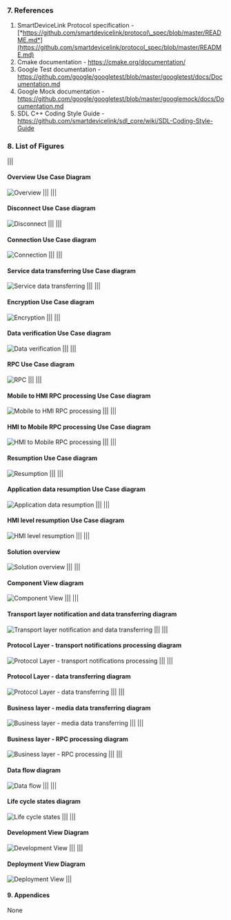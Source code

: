 ### 7.  References

1. SmartDeviceLink Protocol specification - [*https://github.com/smartdevicelink/protocol\_spec/blob/master/README.md*](https://github.com/smartdevicelink/protocol_spec/blob/master/README.md)
2. Cmake documentation - <https://cmake.org/documentation/>
3. Google Test documentation - <https://github.com/google/googletest/blob/master/googletest/docs/Documentation.md>
4. Google Mock documentation - <https://github.com/google/googletest/blob/master/googlemock/docs/Documentation.md>
5. SDL C++ Coding Style Guide - <https://github.com/smartdevicelink/sdl_core/wiki/SDL-Coding-Style-Guide> 

### 8.  List of Figures

|||
#### Overview Use Case Diagram
![Overview](../use-case-view/assets/image2.png)
|||
|||
#### Disconnect Use Case diagram
![Disconnect](../use-case-view/assets/image3.png)
|||
|||
#### Connection Use Case diagram
![Connection](../use-case-view/assets/image4.png)
|||
|||
#### Service data transferring Use Case diagram
![Service data transferring](../use-case-view/assets/image5.png)
|||
|||
#### Encryption Use Case diagram
![Encryption](../use-case-view/assets/image6.png)
|||
|||
#### Data verification Use Case diagram
![Data verification](../use-case-view/assets/image7.png)
|||
|||
#### RPC Use Case diagram
![RPC](../use-case-view/assets/image8.png)
|||
|||
#### Mobile to HMI RPC processing Use Case diagram
![Mobile to HMI RPC processing](../use-case-view/assets/image9.png)
|||
|||
#### HMI to Mobile RPC processing Use Case diagram
![HMI to Mobile RPC processing](../use-case-view/assets/image10.png)
|||
|||
#### Resumption Use Case diagram
![Resumption](../use-case-view/assets/image11.png)
|||
|||
#### Application data resumption Use Case diagram
![Application data resumption](../use-case-view/assets/image12.png)
|||
|||
#### HMI level resumption Use Case diagram
![HMI level resumption](../use-case-view/assets/image13.png)
|||
|||
#### Solution overview
![Solution overview](../use-case-view/assets/image14.png)
|||
|||
#### Component View diagram
![Component View](../components-view/assets/image15.png)
|||
|||
#### Transport layer notification and data transferring diagram 
![Transport layer notification and data transferring](../component-interaction-view/assets/image16.png)
|||
|||
#### Protocol Layer - transport notifications processing diagram
![Protocol Layer - transport notifications processing](../component-interaction-view/assets/image17.png)
|||
|||
#### Protocol Layer - data transferring diagram
![Protocol Layer - data transferring](../component-interaction-view/assets/image18.png)
|||
|||
#### Business layer - media data transferring diagram
![Business layer - media data transferring](../component-interaction-view/assets/image19.png)
|||
|||
#### Business layer - RPC processing diagram
![Business layer - RPC processing](../component-interaction-view/assets/image20.png)
|||
|||
#### Data flow diagram
![Data flow](../data-view/assets/image21.png)
|||
|||
#### Life cycle states diagram
![Life cycle states](../process-state-view/assets/image22.png)
|||
|||
#### Development View Diagram
![Development View](../development-view/assets/image23.png)
|||
|||
#### Deployment View Diagram
![Deployment View](../deployment-view/assets/image24.png)
|||

#### 9.  Appendices

None
